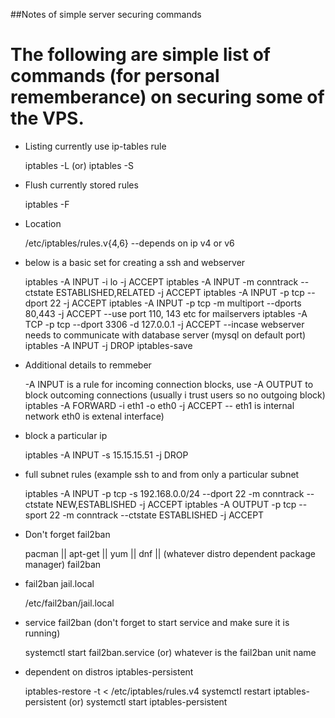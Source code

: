 ##Notes of simple server securing commands

# The following are simple list of commands (for personal rememberance) on securing some of the VPS.

* Listing currently use ip-tables rule

    iptables -L (or) iptables -S

* Flush currently stored rules 

    iptables -F

* Location

    /etc/iptables/rules.v{4,6}  --depends on ip v4 or v6

* below is a basic set for creating a ssh and webserver 

    iptables -A INPUT -i lo -j ACCEPT
    iptables -A INPUT -m conntrack --ctstate ESTABLISHED,RELATED -j ACCEPT
    iptables -A INPUT -p tcp --dport 22 -j ACCEPT
    iptables -A INPUT -p tcp -m multiport --dports 80,443 -j ACCEPT
    --use port 110, 143 etc for mailservers
    iptables -A TCP -p tcp --dport 3306 -d 127.0.0.1 -j ACCEPT  --incase webserver needs to communicate with database server (mysql on default port)
    iptables -A INPUT -j DROP
    iptables-save 

* Additional details to remmeber

   -A INPUT is a rule for incoming connection blocks, 
   use -A OUTPUT to block outcoming connections (usually i trust users so no outgoing block)
   iptables -A FORWARD -i eth1 -o eth0 -j ACCEPT -- eth1 is internal network eth0 is extenal interface)

* block a particular ip

   iptables -A INPUT -s 15.15.15.51 -j DROP

* full subnet rules (example ssh to and from only a particular subnet

   iptables -A INPUT -p tcp -s 192.168.0.0/24 --dport 22 -m conntrack --ctstate NEW,ESTABLISHED -j ACCEPT
   iptables -A OUTPUT -p tcp --sport 22 -m conntrack --ctstate ESTABLISHED -j ACCEPT

* Don't forget fail2ban

     pacman || apt-get || yum || dnf || (whatever distro dependent package manager) fail2ban

* fail2ban  jail.local

     /etc/fail2ban/jail.local 

* service fail2ban (don't forget to start service and make sure it is running)

     systemctl start fail2ban.service  (or) whatever is the fail2ban unit name

* dependent on distros iptables-persistent 

     iptables-restore -t < /etc/iptables/rules.v4
     systemctl restart iptables-persistent (or) systemctl start iptables-persistent

